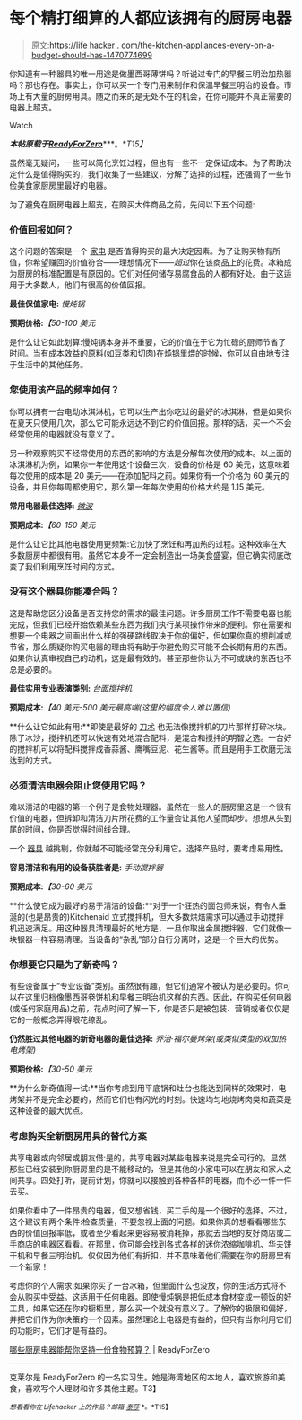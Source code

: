 # 每个精打细算的人都应该拥有的厨房电器

> 原文:[https://life hacker . com/the-kitchen-appliances-every-on-a-budget-should-has-1470774699](https://lifehacker.com/the-kitchen-appliances-everyone-on-a-budget-should-have-1470774699)

你知道有一种器具的唯一用途是做墨西哥薄饼吗？听说过专门的早餐三明治加热器吗？那也存在。事实上，你可以买一个专门用来制作和保温早餐三明治的设备。市场上有大量的厨房用具。随之而来的是无处不在的机会，在你可能并不真正需要的电器上超支。

Watch

***本帖原载于***[***ReadyForZero***](http://blog.readyforzero.com/which-kitchen-appliances-can-help-you-stick-to-a-food-budget/)***。**T15】*

虽然毫无疑问，一些可以简化烹饪过程，但也有一些不一定保证成本。为了帮助决定什么是值得购买的，我们收集了一些建议，分解了选择的过程，还强调了一些节俭美食家厨房里最好的电器。

为了避免在厨房电器上超支，在购买大件商品之前，先问以下五个问题:

### 价值回报如何？

这个问题的答案是一个 [家电](https://lifehacker.com/budget-kitchen-upgrades-for-every-kitchen-that-will-cha-5897045) 是否值得购买的最大决定因素。为了让购买物有所值，你希望赚回的价值符合——理想情况下——*超过*你在该商品上的花费。冰箱成为厨房的标准配置是有原因的。它们对任何储存易腐食品的人都有好处。由于这适用于大多数人，他们有很高的价值回报。

**最佳保值家电:** *慢炖锅*

**预期价格:***【50-100 美元*

是什么让它如此划算:慢炖锅本身并不重要，它的价值在于它为忙碌的厨师节省了时间。当有成本效益的原料(如豆类和切肉)在炖锅里煨的时候，你可以自由地专注于生活中的其他任务。

### 您使用该产品的频率如何？

你可以拥有一台电动冰淇淋机，它可以生产出你吃过的最好的冰淇淋，但是如果你在夏天只使用几次，那么它可能永远达不到它的价值回报。那样的话，买一个不会经常使用的电器就没有意义了。

另一种观察购买不经常使用的东西的影响的方法是分解每次使用的成本。以上面的冰淇淋机为例，如果你一年使用这个设备三次，设备的价格是 60 美元，这意味着每次使用的成本是 20 美元——在添加配料之前。如果你有一个价格为 60 美元的设备，并且你每周都使用它，那么第一年每次使用的价格大约是 1.15 美元。

**常用电器最佳选择:** [*微波*](https://lifehacker.com/how-can-i-microwave-food-without-ruining-it-5976130)

**预期成本:***【60-150 美元*

是什么让它比其他电器使用更频繁:它加快了烹饪和再加热的过程。这种效率在大多数厨房中都很有用。虽然它本身不一定会制造出一场美食盛宴，但它确实彻底改变了我们利用烹饪时间的方式。

### 没有这个器具你能凑合吗？

这是帮助您区分设备是否支持您的需求的最佳问题。许多厨房工作不需要电器也能完成，但我们已经开始依赖某些东西为我们执行某项操作带来的便利。你在需要和想要一个电器之间画出什么样的强硬路线取决于你的偏好，但如果你真的想削减或节省，那么质疑你购买电器的理由将有助于你避免购买可能不会长期有用的东西。如果你认真审视自己的动机，这是最有效的。甚至那些你认为不可或缺的东西也不总是必要的。

**最佳实用专业表演类别:** *台面搅拌机*

**预期成本:***【40 美元-500 美元最高端(这里的幅度令人难以置信)*

**什么让它如此有用:**即使是最好的 [刀术](https://lifehacker.com/perfect-your-knife-skills-with-this-chef-s-guide-to-kni-5951434) 也无法像搅拌机的刀片那样打碎冰块。除了冰沙，搅拌机还可以快速有效地混合配料，是混合和搅拌的明智之选。一台好的搅拌机可以将配料搅拌成香蒜酱、鹰嘴豆泥、花生酱等。而且是用手工砍磨无法达到的方式。

### 必须清洁电器会阻止您使用它吗？

难以清洁的电器的第一个例子是食物处理器。虽然在一些人的厨房里这是一个很有价值的电器，但拆卸和清洁刀片所花费的工作量会让其他人望而却步。想想从头到尾的时间，你是否觉得时间线合理。

一个 [器具](https://lifehacker.com/how-to-fix-11-of-the-most-common-household-appliance-pr-987351470) 越挑剔，你就越不可能经常充分利用它。选择产品时，要考虑易用性。

**容易清洁和有用的设备获胜者是:** *手动搅拌器*

**预期成本:***【30-60 美元*

**什么使它成为最好的易于清洁的设备:**对于一个狂热的面包师来说，有令人垂涎的(也是昂贵的)Kitchenaid 立式搅拌机，但大多数烘焙需求可以通过手动搅拌机迅速满足。用这种器具清理最好的地方是，一旦你取出金属搅拌器，它们就像一块银器一样容易清理。当设备的“杂乱”部分自行分离时，这是一个巨大的优势。

### 你想要它只是为了新奇吗？

有些设备属于“专业设备”类别。虽然很有趣，但它们通常不被认为是必要的。你可以在这里归档像墨西哥卷饼机和早餐三明治机这样的东西。因此，在购买任何电器(或任何家庭用品)之前，花点时间了解一下，你是否只是被包装、营销或者仅仅是它的一般概念弄得眼花缭乱。

**仍然胜过其他电器的新奇电器的最佳选择:** *乔治·福尔曼烤架(或类似类型的双加热电烤架)*

**预期价格:***【30-50 美元*

**为什么新奇值得一试:**当你考虑到用平底锅和灶台也能达到同样的效果时，电烤架并不是完全必要的，然而它们也有闪光的时刻。快速均匀地烧烤肉类和蔬菜是这种设备的最大优点。

### 考虑购买全新厨房用具的替代方案

共享电器或向邻居或朋友借:是的，共享电器对某些电器来说是完全可行的。显然那些已经安装到你厨房里的是不能移动的，但是其他的小家电可以在朋友和家人之间共享。四处打听，提前计划，你就可以接触到各种各样的电器，而不必一件一件去买。

如果你看中了一件昂贵的电器，但又想省钱，买二手的是一个很好的选择。不过，这个建议有两个条件:检查质量，不要忽视上面的问题。如果你真的想看看哪些东西的价值回报率低，或者至少看起来更容易被消耗掉，那就去当地的友好商店或二手商店的电器区看看。在那里，你可能会找到各式各样的迷你浓缩咖啡机、华夫饼干机和早餐三明治机。仅仅因为他们有折扣，并不意味着他们需要在你的厨房里有一个新家！

考虑你的个人需求:如果你买了一台冰箱，但里面什么也没放，你的生活方式将不会从购买中受益。这适用于任何电器。即使慢炖锅是把低成本食材变成一顿饭的好工具，如果它还在你的橱柜里，那么买一个就没有意义了。了解你的极限和偏好，并把它们作为你决策的一个因素。虽然理论上电器是有益的，但只有当你利用它们的功能时，它们才是有益的。

[哪些厨房电器能帮你坚持一份食物预算？](http://blog.readyforzero.com/which-kitchen-appliances-can-help-you-stick-to-a-food-budget/) | ReadyForZero

* * *

克莱尔是 ReadyForZero 的一名实习生。她是海湾地区的本地人，喜欢旅游和美食，喜欢写个人理财和许多其他主题。T3】

<small>*想看看你在 Lifehacker 上的作品？邮箱*</small> [<small>*泰莎*</small>](https://mail.google.com/mail/?view=cm&fs=1&tf=1&to=tessa@lifehacker.com) <small>*。*T15】</small>